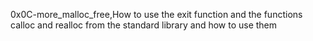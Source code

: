 0x0C-more_malloc_free,How to use the exit function and  the functions calloc and realloc from the standard library and how to use them
